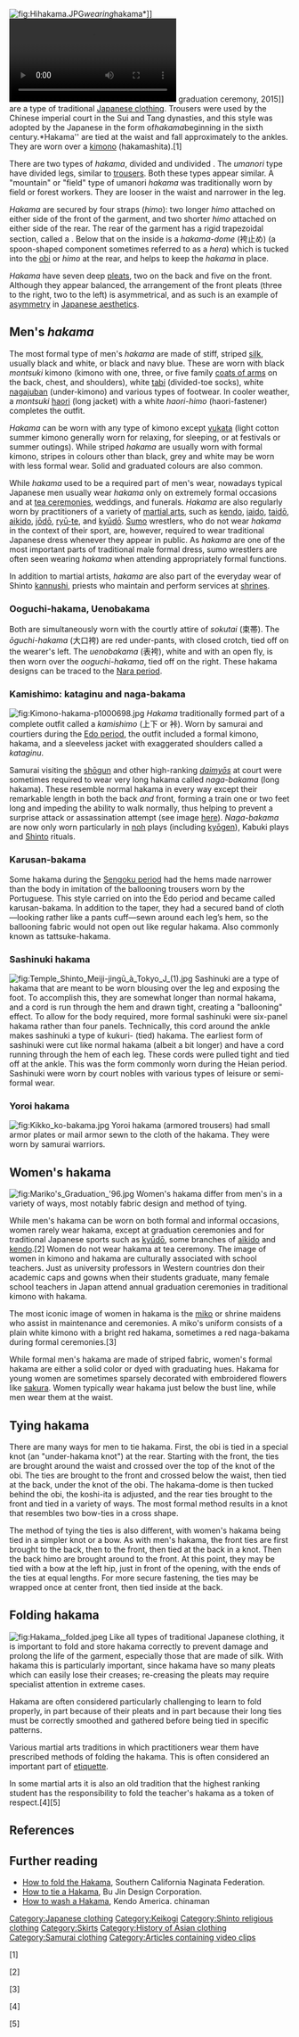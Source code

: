 ![](Hihakama.JPG "fig:Hihakama.JPG")*wearing*hakama*\]\]
![](Bowing-students-waseda-graduation2015.ogv "fig:Bowing-students-waseda-graduation2015.ogv")
graduation ceremony, 2015\]\] are a type of traditional [Japanese
clothing](Japanese_clothing "wikilink"). Trousers were used by the
Chinese imperial court in the Sui and Tang dynasties, and this style was
adopted by the Japanese in the form of*hakama*beginning in the sixth
century.*Hakama'' are tied at the waist and fall approximately to the
ankles. They are worn over a [kimono](kimono "wikilink")
(hakamashita).[1]

There are two types of *hakama*, divided and undivided . The *umanori*
type have divided legs, similar to [trousers](trousers "wikilink"). Both
these types appear similar. A "mountain" or "field" type of umanori
*hakama* was traditionally worn by field or forest workers. They are
looser in the waist and narrower in the leg.

*Hakama* are secured by four straps (*himo*): two longer *himo* attached
on either side of the front of the garment, and two shorter *himo*
attached on either side of the rear. The rear of the garment has a rigid
trapezoidal section, called a . Below that on the inside is a
*hakama-dome* (袴止め) (a spoon-shaped component sometimes referred to
as a *hera*) which is tucked into the [obi](Obi_(sash) "wikilink") or
*himo* at the rear, and helps to keep the *hakama* in place.

*Hakama* have seven deep [pleats](pleats "wikilink"), two on the back
and five on the front. Although they appear balanced, the arrangement of
the front pleats (three to the right, two to the left) is asymmetrical,
and as such is an example of [asymmetry](asymmetry "wikilink") in
[Japanese aesthetics](Japanese_aesthetics "wikilink").

## Men's *hakama*

The most formal type of men's *hakama* are made of stiff, striped
[silk](silk "wikilink"), usually black and white, or black and navy
blue. These are worn with black *montsuki* kimono (kimono with one,
three, or five family [coats of arms](Mon_(emblem) "wikilink") on the
back, chest, and shoulders), white [tabi](tabi "wikilink") (divided-toe
socks), white [nagajuban](nagajuban "wikilink") (under-kimono) and
various types of footwear. In cooler weather, a *montsuki*
[haori](haori "wikilink") (long jacket) with a white *haori-himo*
(haori-fastener) completes the outfit.

*Hakama* can be worn with any type of kimono except
[yukata](yukata "wikilink") (light cotton summer kimono generally worn
for relaxing, for sleeping, or at festivals or summer outings). While
striped *hakama* are usually worn with formal kimono, stripes in colours
other than black, grey and white may be worn with less formal wear.
Solid and graduated colours are also common.

While *hakama* used to be a required part of men's wear, nowadays
typical Japanese men usually wear *hakama* only on extremely formal
occasions and at [tea ceremonies](Japanese_tea_ceremony "wikilink"),
weddings, and funerals. *Hakama* are also regularly worn by
practitioners of a variety of [martial arts](martial_arts "wikilink"),
such as [kendo](kendo "wikilink"), [iaido](iaido "wikilink"),
[taidō](taidō "wikilink"), [aikido](aikido "wikilink"),
[jōdō](jōdō "wikilink"), [ryū-te](ryū-te "wikilink"), and
[kyūdō](kyūdō "wikilink"). [Sumo](Sumo "wikilink") wrestlers, who do not
wear *hakama* in the context of their sport, are, however, required to
wear traditional Japanese dress whenever they appear in public. As
*hakama* are one of the most important parts of traditional male formal
dress, sumo wrestlers are often seen wearing *hakama* when attending
appropriately formal functions.

In addition to martial artists, *hakama* are also part of the everyday
wear of Shinto [kannushi](kannushi "wikilink"), priests who maintain and
perform services at [shrines](shrines "wikilink").

### Ooguchi-hakama, Uenobakama

Both are simultaneously worn with the courtly attire of *sokutai*
(束帯). The *ōguchi-hakama* (大口袴) are red under-pants, with closed
crotch, tied off on the wearer's left. The *uenobakama* (表袴), white
and with an open fly, is then worn over the *ooguchi-hakama*, tied off
on the right. These hakama designs can be traced to the [Nara
period](Nara_period "wikilink").

### Kamishimo: kataginu and naga-bakama

![](Kimono-hakama-p1000698.jpg "fig:Kimono-hakama-p1000698.jpg")
*Hakama* traditionally formed part of a complete outfit called a
*kamishimo* (上下 or 裃). Worn by samurai and courtiers during the [Edo
period](Edo_period "wikilink"), the outfit included a formal kimono,
hakama, and a sleeveless jacket with exaggerated shoulders called a
*kataginu*.

Samurai visiting the [shōgun](shōgun "wikilink") and other high-ranking
*[daimyōs](daimyō "wikilink")* at court were sometimes required to wear
very long hakama called *naga-bakama* (long hakama). These resemble
normal hakama in every way except their remarkable length in both the
back *and* front, forming a train one or two feet long and impeding the
ability to walk normally, thus helping to prevent a surprise attack or
assassination attempt (see image
[here](http://www.iz2.or.jp/english/fukusyoku/kosode/9.htm)).
*Naga-bakama* are now only worn particularly in [noh](noh "wikilink")
plays (including [kyōgen](kyōgen "wikilink")), Kabuki plays and
[Shinto](Shinto "wikilink") rituals.

### Karusan-bakama

Some hakama during the [Sengoku period](Sengoku_period "wikilink") had
the hems made narrower than the body in imitation of the ballooning
trousers worn by the Portuguese. This style carried on into the Edo
period and became called karusan-bakama. In addition to the taper, they
had a secured band of cloth—looking rather like a pants cuff—sewn around
each leg’s hem, so the ballooning fabric would not open out like regular
hakama. Also commonly known as tattsuke-hakama.

### Sashinuki hakama

![](Temple_Shinto_Meiji-jingū_à_Tokyo_J_(1).jpg "fig:Temple_Shinto_Meiji-jingū_à_Tokyo_J_(1).jpg")
Sashinuki are a type of hakama that are meant to be worn blousing over
the leg and exposing the foot. To accomplish this, they are somewhat
longer than normal hakama, and a cord is run through the hem and drawn
tight, creating a "ballooning" effect. To allow for the body required,
more formal sashinuki were six-panel hakama rather than four panels.
Technically, this cord around the ankle makes sashinuki a type of
kukuri- (tied) hakama. The earliest form of sashinuki were cut like
normal hakama (albeit a bit longer) and have a cord running through the
hem of each leg. These cords were pulled tight and tied off at the
ankle. This was the form commonly worn during the Heian period.
Sashinuki were worn by court nobles with various types of leisure or
semi-formal wear.

### Yoroi hakama

![](Kikko_ko-bakama.jpg "fig:Kikko_ko-bakama.jpg") Yoroi hakama (armored
trousers) had small armor plates or mail armor sewn to the cloth of the
hakama. They were worn by samurai warriors.

## Women's hakama

![](Mariko's_Graduation_'96.jpg "fig:Mariko's_Graduation_'96.jpg")
Women's hakama differ from men's in a variety of ways, most notably
fabric design and method of tying.

While men's hakama can be worn on both formal and informal occasions,
women rarely wear hakama, except at graduation ceremonies and for
traditional Japanese sports such as [kyūdō](kyūdō "wikilink"), some
branches of [aikido](aikido "wikilink") and
[kendo](kendo "wikilink").[2] Women do not wear hakama at tea ceremony.
The image of women in kimono and hakama are culturally associated with
school teachers. Just as university professors in Western countries don
their academic caps and gowns when their students graduate, many female
school teachers in Japan attend annual graduation ceremonies in
traditional kimono with hakama.

The most iconic image of women in hakama is the [miko](miko "wikilink")
or shrine maidens who assist in maintenance and ceremonies. A miko's
uniform consists of a plain white kimono with a bright red hakama,
sometimes a red naga-bakama during formal ceremonies.[3]

While formal men's hakama are made of striped fabric, women's formal
hakama are either a solid color or dyed with graduating hues. Hakama for
young women are sometimes sparsely decorated with embroidered flowers
like [sakura](sakura "wikilink"). Women typically wear hakama just below
the bust line, while men wear them at the waist.

## Tying hakama

There are many ways for men to tie hakama. First, the obi is tied in a
special knot (an "under-hakama knot") at the rear. Starting with the
front, the ties are brought around the waist and crossed over the top of
the knot of the obi. The ties are brought to the front and crossed below
the waist, then tied at the back, under the knot of the obi. The
hakama-dome is then tucked behind the obi, the koshi-ita is adjusted,
and the rear ties brought to the front and tied in a variety of ways.
The most formal method results in a knot that resembles two bow-ties in
a cross shape.

The method of tying the ties is also different, with women's hakama
being tied in a simpler knot or a bow. As with men's hakama, the front
ties are first brought to the back, then to the front, then tied at the
back in a knot. Then the back himo are brought around to the front. At
this point, they may be tied with a bow at the left hip, just in front
of the opening, with the ends of the ties at equal lengths. For more
secure fastening, the ties may be wrapped once at center front, then
tied inside at the back.

## Folding hakama

![](Hakama,_folded.jpeg "fig:Hakama,_folded.jpeg") Like all types of
traditional Japanese clothing, it is important to fold and store hakama
correctly to prevent damage and prolong the life of the garment,
especially those that are made of silk. With hakama this is particularly
important, since hakama have so many pleats which can easily lose their
creases; re-creasing the pleats may require specialist attention in
extreme cases.

Hakama are often considered particularly challenging to learn to fold
properly, in part because of their pleats and in part because their long
ties must be correctly smoothed and gathered before being tied in
specific patterns.

Various martial arts traditions in which practitioners wear them have
prescribed methods of folding the hakama. This is often considered an
important part of [etiquette](etiquette "wikilink").

In some martial arts it is also an old tradition that the highest
ranking student has the responsibility to fold the teacher's hakama as a
token of respect.[4][5]

## References

## Further reading

-   [How to fold the
    Hakama](http://www.scnf.org/Uniform/Hakama/index.html), Southern
    California Naginata Federation.
-   [How to tie a
    Hakama](https://web.archive.org/web/20070628182516/https://bujindesign.com/info/hakama_tying.pdf),
    Bu Jin Design Corporation.
-   [How to wash a
    Hakama](http://www.kendo-usa.org/reference/hakama_wash.htm), Kendo
    America. chinaman

[Category:Japanese clothing](Category:Japanese_clothing "wikilink")
[Category:Keikogi](Category:Keikogi "wikilink") [Category:Shinto
religious clothing](Category:Shinto_religious_clothing "wikilink")
[Category:Skirts](Category:Skirts "wikilink") [Category:History of Asian
clothing](Category:History_of_Asian_clothing "wikilink")
[Category:Samurai clothing](Category:Samurai_clothing "wikilink")
[Category:Articles containing video
clips](Category:Articles_containing_video_clips "wikilink")

[1]

[2]

[3]

[4]

[5]